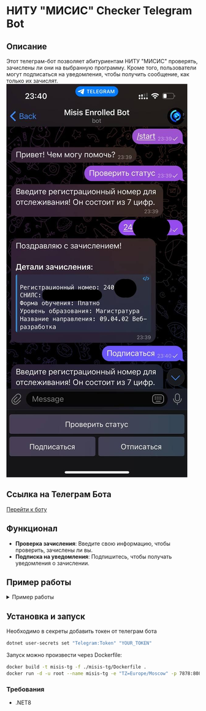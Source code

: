 # НИТУ "МИСИС" Checker Telegram Bot

## Описание

Этот телеграм-бот позволяет абитуриентам НИТУ "МИСИС" проверять, зачислены ли они на выбранную программу. Кроме того, пользователи могут подписаться на уведомления, чтобы получить сообщение, как только их зачислят.
![Welcome](Assets/hello.jpeg)

## Ссылка на Телеграм Бота

[Перейти к боту](https://t.me/misis_enrolled_bot)

## Функционал

- **Проверка зачисления**: Введите свою информацию, чтобы проверить, зачислены ли вы.
- **Подписка на уведомления**: Подпишитесь, чтобы получать уведомления о зачислении.

## Пример работы
<details>
  <summary>Пример работы
  </summary>

  
![Example](Assets/example.jpeg)
</details>



## Установка и запуск
Необходимо в секреты добавить токен от телеграм бота
```bash
dotnet user-secrets set "Telegram:Token" "YOUR_TOKEN"
```
Запуск можно произвести через Dockerfile:
```bash
docker build -t misis-tg -f ./misis-tg/Dockerfile .
docker run -d -u root --name misis-tg -e "TZ=Europe/Moscow" -p 7878:8080 -v ~/.microsoft/usersecrets/4bb1be19-6baf-40ce-9bf9-784d4afcf59a/:/root/.microsoft/usersecrets/4bb1be19-6baf-40ce-9bf9-784d4afcf59a/:ro  --restart=always misis-tg
```

### Требования

- .NET8

